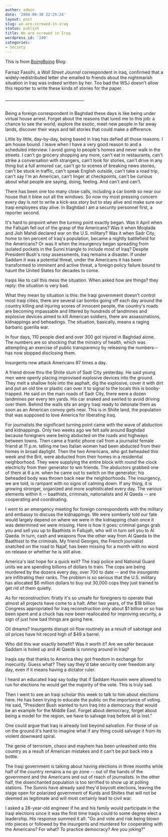 ```yaml
---
author: admin
date: '2004-09-30 22:25:24'
layout: post
slug: we-are-screwed-in-iraq
status: publish
title: We are screwed in Iraq
wordpress_id: '249'
categories:
- Society
---
```

<p>This is from <a href="http://www.boingboing.net">BoingBoing</a> Blog:<br>
<br>
Farnaz Fassihi, a <i>Wall Street Journal</i> correspondent in Iraq, confirmed 
that a widely-redistributed letter she emailed to friends about the nightmarish 
situation in Iraq was indeed written by her. Too bad the WSJ doesn&#39;t allow this 
reporter to write these kinds of stories for the paper.<br>
&nbsp;</p>
<hr width="50%">
<p><br>
Being a foreign correspondent in Baghdad these days is like being under virtual 
house arrest. Forget about the reasons that lured me to this job: a chance to 
see the world, explore the exotic, meet new people in far away lands, discover 
their ways and tell stories that could make a difference.</p>
<p>Little by little, day-by-day, being based in Iraq has defied all those 
reasons. I am house bound. I leave when I have a very good reason to and a 
scheduled interview. I avoid going to people&#39;s homes and never walk in the 
streets. I can&#39;t go grocery shopping any more, can&#39;t eat in restaurants, can&#39;t 
strike a conversation with strangers, can&#39;t look for stories, can&#39;t drive in any 
thing but a full armored car, can&#39;t go to scenes of breaking news stories, can&#39;t 
be stuck in traffic, can&#39;t speak English outside, can&#39;t take a road trip, can&#39;t 
say I&#39;m an American, can&#39;t linger at checkpoints, can&#39;t be curious about what 
people are saying, doing, feeling. And can&#39;t and can&#39;t.</p>
<p>There has been one too many close calls, including a car bomb so near our 
house that it blew out all the windows. So now my most pressing concern every 
day is not to write a kick-ass story but to stay alive and make sure our Iraqi 
employees stay alive. In Baghdad I am a security personnel first, a reporter 
second.</p>
<p>It&#39;s hard to pinpoint when the turning point exactly began. Was it April when 
the Fallujah fell out of the grasp of the Americans? Was it when Moqtada and 
Jish Mahdi declared war on the U.S. military? Was it when Sadr City, home to ten 
percent of Iraq&#39;s population, became a nightly battlefield for the Americans? Or 
was it when the insurgency began spreading from isolated pockets in the Sunni 
triangle to include most of Iraq? Despite President Bush&#39;s rosy assessments, 
Iraq remains a disaster. If under Saddam it was a potential threat, under the 
Americans it has been transformed to imminent and active threat, a foreign 
policy failure bound to haunt the United States for decades to come.</p>
<!--more-->
<p>Iraqis like to call this mess the situation. When asked how are things? they 
reply: the situation is very bad.</p>
<p>What they mean by situation is this: the Iraqi government doesn&#39;t control 
most Iraqi cities, there are several car bombs going off each day around the 
country killing and injuring scores of innocent people, the country&#39;s roads are 
becoming impassable and littered by hundreds of landmines and explosive devices 
aimed to kill American soldiers, there are assassinations, kidnappings and 
beheadings. The situation, basically, means a raging barbaric guerilla war.</p>
<p>In four days, 110 people died and over 300 got injured in Baghdad alone. The 
numbers are so shocking that the ministry of health, which was attempting an 
exercise of public transparency by releasing the numbers-- has now stopped 
disclosing them.</p>
<p>Insurgents now attack Americans 87 times a day.</p>
<p>A friend drove thru the Shiite slum of Sadr City yesterday. He said young men 
were openly placing improvised explosive devices into the ground. They melt a 
shallow hole into the asphalt, dig the explosive, cover it with dirt and put an 
old tire or plastic can over it to signal to the locals this is booby-trapped. 
He said on the main roads of Sadr City, there were a dozen landmines per every 
ten yards. His car snaked and swirled to avoid driving over them. Behind the 
walls sits an angry Iraqi ready to detonate them as soon as an American convoy 
gets near. This is in Shiite land, the population that was supposed to love 
America for liberating Iraq.</p>
<p>For journalists the significant turning point came with the wave of abduction 
and kidnappings. Only two weeks ago we felt safe around Baghdad because 
foreigners were being abducted on the roads and highways between towns. Then 
came a frantic phone call from a journalist female friend at 11 p.m. telling me 
two Italian women had been abducted from their homes in broad daylight. Then the 
two Americans, who got beheaded this week and the Brit, were abducted from their 
homes in a residential neighborhood. They were supplying the entire block with 
round the clock electricity from their generator to win friends. The abductors 
grabbed one of them at 6 a.m. when he came out to switch on the generator; his 
beheaded body was thrown back near the neighborhoods. The insurgency, we are 
told, is rampant with no signs of calming down. If any thing, it is growing 
stronger, organized and more sophisticated every day. The various elements 
within it -- baathists, criminals, nationalists and Al Qaeda -- are cooperating 
and coordinating.</p>
<p>I went to an emergency meeting for foreign correspondents with the military 
and embassy to discuss the kidnappings. We were somberly told our fate would 
largely depend on where we were in the kidnapping chain once it was determined 
we were missing. Here is how it goes: criminal gangs grab you and sell you up to 
Baathists in Fallujah, who will in turn sell you to Al Qaeda. In turn, cash and 
weapons flow the other way from Al Qaeda to the Baathisst to the criminals. My 
friend Georges, the French journalist snatched on the road to Najaf, has been 
missing for a month with no word on release or whether he is still alive.</p>
<p>America&#39;s last hope for a quick exit? The Iraqi police and National Guard 
units we are spending billions of dollars to train. The cops are being murdered 
by the dozens every day, over 700 to date -- and the insurgents are infiltrating 
their ranks. The problem is so serious that the U.S. military has allocated $6 
million dollars to buy out 30,000 cops they just trained to get rid of them 
quietly.</p>
<p>As for reconstruction: firstly it&#39;s so unsafe for foreigners to operate that 
almost all projects have come to a halt. After two years, of the $18 billion 
Congress appropriated for Iraq reconstruction only about $1 billion or so has 
been spent and a chuck has now been reallocated for improving security, a sign 
of just how bad things are going here.</p>
<p>Oil dreams? Insurgents disrupt oil flow routinely as a result of sabotage and 
oil prices have hit record high of $49 a barrel.</p>
<p>Who did this war exactly benefit? Was it worth it? Are we safer because 
Saddam is holed up and Al Qaeda is running around in Iraq?</p>
<p>Iraqis say that thanks to America they got freedom in exchange for 
insecurity. Guess what? They say they&#39;d take security over freedom any day, even 
if it means having a dictator ruler.</p>
<p>I heard an educated Iraqi say today that if Saddam Hussein were allowed to 
run for elections he would get the majority of the vote. This is truly sad.</p>
<p>Then I went to see an Iraqi scholar this week to talk to him about elections 
here. He has been trying to educate the public on the importance of voting. He 
said, &quot;President Bush wanted to turn Iraq into a democracy that would be an 
example for the Middle East. Forget about democracy, forget about being a model 
for the region, we have to salvage Iraq before all is lost.&quot;</p>
<p>One could argue that Iraq is already lost beyond salvation. For those of us 
on the ground it&#39;s hard to imagine what if any thing could salvage it from its 
violent downward spiral.</p>
<p>The genie of terrorism, chaos and mayhem has been unleashed onto this country 
as a result of American mistakes and it can&#39;t be put back into a bottle.</p>
<p>The Iraqi government is talking about having elections in three months while 
half of the country remains a no go zone -- out of the hands of the government 
and the Americans and out of reach of journalists. In the other half, the 
disenchanted population is too terrified to show up at polling stations. The 
Sunnis have already said they&#39;d boycott elections, leaving the stage open for 
polarized government of Kurds and Shiites that will not be deemed as legitimate 
and will most certainly lead to civil war.</p>
<p>I asked a 28-year-old engineer if he and his family would participate in the 
Iraqi elections since it was the first time Iraqis could to some degree elect a 
leadership. His response summed it all: &quot;Go and vote and risk being blown into 
pieces or followed by the insurgents and murdered for cooperating with the 
Americans? For what? To practice democracy? Are you joking?&quot;</p>
